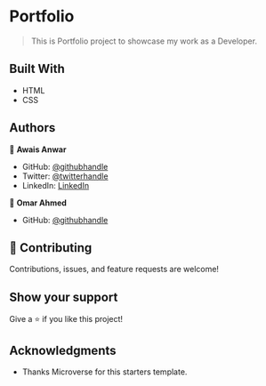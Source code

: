 # Portfolio

> This is Portfolio project to showcase my work as a Developer.

## Built With

- HTML
- CSS

## Authors

👤 **Awais Anwar**

- GitHub: [@githubhandle](https://github.com/awaisanwar544)
- Twitter: [@twitterhandle](https://twitter.com/AwaisAnwar47)
- LinkedIn: [LinkedIn](https://www.linkedin.com/in/awaisanwar544/)


👤 **Omar Ahmed**

- GitHub: [@githubhandle](https://github.com/omar25ahmed)


## 🤝 Contributing

Contributions, issues, and feature requests are welcome!
## Show your support

Give a ⭐️ if you like this project!

## Acknowledgments

- Thanks Microverse for this starters template.
